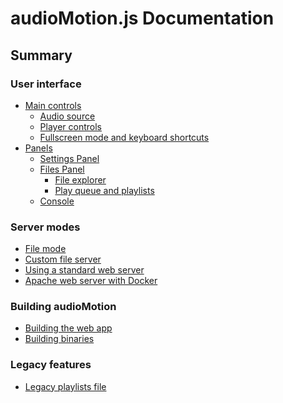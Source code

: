 audioMotion.js Documentation
============================

## Summary

### User interface

- [Main controls](user-interface.md)
  - [Audio source](user-interface.md#audio-source)
  - [Player controls](user-interface.md#player-controls)
  - [Fullscreen mode and keyboard shortcuts](user-interface.md#fullscreen-mode-and-keyboard-shortcuts)
- [Panels](user-interface.md#user-interface-panels)
  - [Settings Panel](user-interface.md#settings-panel)
  - [Files Panel](user-interface.md#files-panel)
    - [File explorer](user-interface.md#file-explorer)
    - [Play queue and playlists](user-interface.md#play-queue-and-playlists)
  - [Console](user-interface.md#console)

### Server modes

- [File mode](server.md)
- [Custom file server](server.md#custom-file-server)
- [Using a standard web server](server.md#using-a-standard-web-server)
- [Apache web server with Docker](server.md#apache-web-server-with-docker)

### Building audioMotion

- [Building the web app](building.md#building-the-web-app)
- [Building binaries](building.md#building-binaries)

### Legacy features

- [Legacy playlists file](legacy.md)
